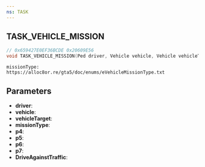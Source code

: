 ```yaml
---
ns: TASK
---
```

## TASK_VEHICLE_MISSION

```c
// 0x659427E0EF36BCDE 0x20609E56
void TASK_VEHICLE_MISSION(Ped driver, Vehicle vehicle, Vehicle vehicleTarget, int missionType, float p4, Any p5, float p6, float p7, BOOL DriveAgainstTraffic);
```

```
missionType: https://alloc8or.re/gta5/doc/enums/eVehicleMissionType.txt
```

## Parameters
* **driver**: 
* **vehicle**: 
* **vehicleTarget**: 
* **missionType**: 
* **p4**: 
* **p5**: 
* **p6**: 
* **p7**: 
* **DriveAgainstTraffic**: 

